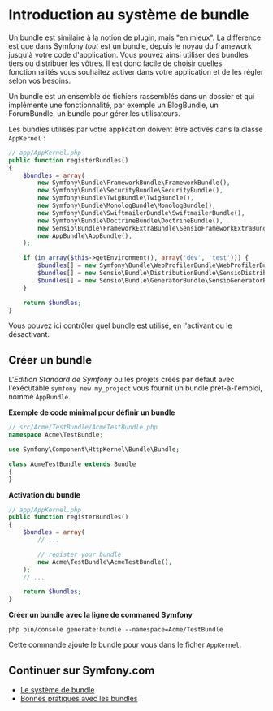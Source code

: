 Introduction au système de bundle
=================================

Un bundle est similaire à la notion de plugin, mais "en mieux". La différence est que dans Symfony _tout_ est un bundle, depuis le noyau du framework jusqu'à votre code d'application. Vous pouvez ainsi utiliser des bundles tiers ou distribuer les vôtres. Il est donc facile de choisir quelles fonctionnalités vous souhaitez activer dans votre application et de les régler selon vos besoins.

Un bundle est un ensemble de fichiers rassemblés dans un dossier et qui implémente une fonctionnalité, par exemple un BlogBundle, un ForumBundle, un bundle pour gérer les utilisateurs.

Les bundles utilisés par votre application doivent être activés dans la classe `AppKernel` :

```php
// app/AppKernel.php
public function registerBundles()
{
    $bundles = array(
        new Symfony\Bundle\FrameworkBundle\FrameworkBundle(),
        new Symfony\Bundle\SecurityBundle\SecurityBundle(),
        new Symfony\Bundle\TwigBundle\TwigBundle(),
        new Symfony\Bundle\MonologBundle\MonologBundle(),
        new Symfony\Bundle\SwiftmailerBundle\SwiftmailerBundle(),
        new Symfony\Bundle\DoctrineBundle\DoctrineBundle(),
        new Sensio\Bundle\FrameworkExtraBundle\SensioFrameworkExtraBundle(),
        new AppBundle\AppBundle(),
    );

    if (in_array($this->getEnvironment(), array('dev', 'test'))) {
        $bundles[] = new Symfony\Bundle\WebProfilerBundle\WebProfilerBundle();
        $bundles[] = new Sensio\Bundle\DistributionBundle\SensioDistributionBundle();
        $bundles[] = new Sensio\Bundle\GeneratorBundle\SensioGeneratorBundle();
    }

    return $bundles;
}
```
Vous pouvez ici contrôler quel bundle est utilisé, en l'activant ou le désactivant.

Créer un bundle
---------------

L'_Edition Standard de Symfony_ ou les projets créés par défaut avec l'éxécutable `symfony new my_project` vous fournit un bundle prêt-à-l'emploi, nommé `AppBundle`.

**Exemple de code minimal pour définir un bundle**

```php
// src/Acme/TestBundle/AcmeTestBundle.php
namespace Acme\TestBundle;

use Symfony\Component\HttpKernel\Bundle\Bundle;

class AcmeTestBundle extends Bundle
{
}
```

**Activation du bundle**

```php
// app/AppKernel.php
public function registerBundles()
{
    $bundles = array(
        // ...

        // register your bundle
        new Acme\TestBundle\AcmeTestBundle(),
    );
    // ...

    return $bundles;
}
```

**Créer un bundle avec la ligne de commaned Symfony**

`php bin/console generate:bundle --namespace=Acme/TestBundle`

Cette commande ajoute le bundle pour vous dans le ficher `AppKernel`.

Continuer sur Symfony.com
-------------------------

- [Le système de bundle](http://symfony.com/doc/current/bundles.html)
- [Bonnes pratiques avec les bundles](http://symfony.com/doc/current/bundles/best_practices.html)